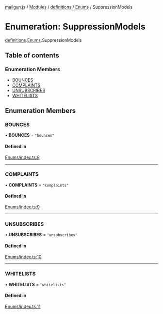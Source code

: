 [mailgun.js](../README.md) / [Modules](../modules.md) / [definitions](../modules/definitions.md) / [Enums](../modules/definitions.Enums.md) / SuppressionModels

# Enumeration: SuppressionModels

[definitions](../modules/definitions.md).[Enums](../modules/definitions.Enums.md).SuppressionModels

## Table of contents

### Enumeration Members

- [BOUNCES](definitions.Enums.SuppressionModels.md#bounces)
- [COMPLAINTS](definitions.Enums.SuppressionModels.md#complaints)
- [UNSUBSCRIBES](definitions.Enums.SuppressionModels.md#unsubscribes)
- [WHITELISTS](definitions.Enums.SuppressionModels.md#whitelists)

## Enumeration Members

### BOUNCES

• **BOUNCES** = ``"bounces"``

#### Defined in

[Enums/index.ts:8](https://github.com/mailgun/mailgun.js/blob/703cf80/lib/Enums/index.ts#L8)

___

### COMPLAINTS

• **COMPLAINTS** = ``"complaints"``

#### Defined in

[Enums/index.ts:9](https://github.com/mailgun/mailgun.js/blob/703cf80/lib/Enums/index.ts#L9)

___

### UNSUBSCRIBES

• **UNSUBSCRIBES** = ``"unsubscribes"``

#### Defined in

[Enums/index.ts:10](https://github.com/mailgun/mailgun.js/blob/703cf80/lib/Enums/index.ts#L10)

___

### WHITELISTS

• **WHITELISTS** = ``"whitelists"``

#### Defined in

[Enums/index.ts:11](https://github.com/mailgun/mailgun.js/blob/703cf80/lib/Enums/index.ts#L11)
